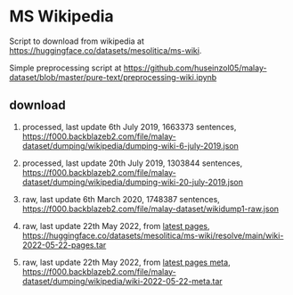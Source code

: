 # MS Wikipedia

Script to download from wikipedia at https://huggingface.co/datasets/mesolitica/ms-wiki.

Simple preprocessing script at https://github.com/huseinzol05/malay-dataset/blob/master/pure-text/preprocessing-wiki.ipynb

## download

1. processed, last update 6th July 2019, 1663373 sentences, https://f000.backblazeb2.com/file/malay-dataset/dumping/wikipedia/dumping-wiki-6-july-2019.json

2. processed, last update 20th July 2019, 1303844 sentences, https://f000.backblazeb2.com/file/malay-dataset/dumping/wikipedia/dumping-wiki-20-july-2019.json

3. raw, last update 6th March 2020, 1748387 sentences, https://f000.backblazeb2.com/file/malay-dataset/wikidump1-raw.json

4. raw, last update 22th May 2022, from [latest pages](http://dumps.wikimedia.org/mswiki/latest/mswiki-latest-pages-articles.xml.bz2), https://huggingface.co/datasets/mesolitica/ms-wiki/resolve/main/wiki-2022-05-22-pages.tar

5. raw, last update 22th May 2022, from [latest pages meta](https://dumps.wikimedia.org/mswiki/latest/mswiki-latest-pages-meta-history.xml.bz2), https://f000.backblazeb2.com/file/malay-dataset/dumping/wikipedia/wiki-2022-05-22-meta.tar